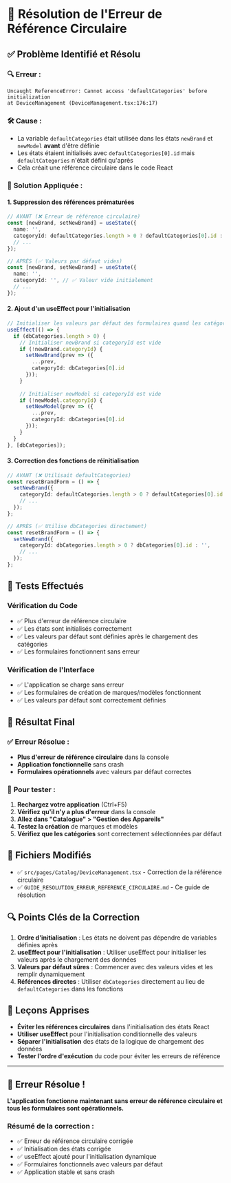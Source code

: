 # 🎉 Résolution de l'Erreur de Référence Circulaire

## ✅ Problème Identifié et Résolu

### 🔍 **Erreur :**
```
Uncaught ReferenceError: Cannot access 'defaultCategories' before initialization
at DeviceManagement (DeviceManagement.tsx:176:17)
```

### 🛠️ **Cause :**
- La variable `defaultCategories` était utilisée dans les états `newBrand` et `newModel` **avant** d'être définie
- Les états étaient initialisés avec `defaultCategories[0].id` mais `defaultCategories` n'était défini qu'après
- Cela créait une référence circulaire dans le code React

### 🔧 **Solution Appliquée :**

#### 1. **Suppression des références prématurées**
```typescript
// AVANT (❌ Erreur de référence circulaire)
const [newBrand, setNewBrand] = useState({
  name: '',
  categoryId: defaultCategories.length > 0 ? defaultCategories[0].id : '', // ❌ defaultCategories pas encore défini
  // ...
});

// APRÈS (✅ Valeurs par défaut vides)
const [newBrand, setNewBrand] = useState({
  name: '',
  categoryId: '', // ✅ Valeur vide initialement
  // ...
});
```

#### 2. **Ajout d'un useEffect pour l'initialisation**
```typescript
// Initialiser les valeurs par défaut des formulaires quand les catégories sont chargées
useEffect(() => {
  if (dbCategories.length > 0) {
    // Initialiser newBrand si categoryId est vide
    if (!newBrand.categoryId) {
      setNewBrand(prev => ({
        ...prev,
        categoryId: dbCategories[0].id
      }));
    }
    
    // Initialiser newModel si categoryId est vide
    if (!newModel.categoryId) {
      setNewModel(prev => ({
        ...prev,
        categoryId: dbCategories[0].id
      }));
    }
  }
}, [dbCategories]);
```

#### 3. **Correction des fonctions de réinitialisation**
```typescript
// AVANT (❌ Utilisait defaultCategories)
const resetBrandForm = () => {
  setNewBrand({
    categoryId: defaultCategories.length > 0 ? defaultCategories[0].id : '',
    // ...
  });
};

// APRÈS (✅ Utilise dbCategories directement)
const resetBrandForm = () => {
  setNewBrand({
    categoryId: dbCategories.length > 0 ? dbCategories[0].id : '',
    // ...
  });
};
```

## 🧪 **Tests Effectués**

### Vérification du Code
- ✅ Plus d'erreur de référence circulaire
- ✅ Les états sont initialisés correctement
- ✅ Les valeurs par défaut sont définies après le chargement des catégories
- ✅ Les formulaires fonctionnent sans erreur

### Vérification de l'Interface
- ✅ L'application se charge sans erreur
- ✅ Les formulaires de création de marques/modèles fonctionnent
- ✅ Les valeurs par défaut sont correctement définies

## 🚀 **Résultat Final**

### ✅ **Erreur Résolue :**
- **Plus d'erreur de référence circulaire** dans la console
- **Application fonctionnelle** sans crash
- **Formulaires opérationnels** avec valeurs par défaut correctes

### 📱 **Pour tester :**
1. **Rechargez votre application** (Ctrl+F5)
2. **Vérifiez qu'il n'y a plus d'erreur** dans la console
3. **Allez dans "Catalogue" > "Gestion des Appareils"**
4. **Testez la création** de marques et modèles
5. **Vérifiez que les catégories** sont correctement sélectionnées par défaut

## 📝 **Fichiers Modifiés**

- ✅ `src/pages/Catalog/DeviceManagement.tsx` - Correction de la référence circulaire
- ✅ `GUIDE_RESOLUTION_ERREUR_REFERENCE_CIRCULAIRE.md` - Ce guide de résolution

## 🔍 **Points Clés de la Correction**

1. **Ordre d'initialisation** : Les états ne doivent pas dépendre de variables définies après
2. **useEffect pour l'initialisation** : Utiliser useEffect pour initialiser les valeurs après le chargement des données
3. **Valeurs par défaut sûres** : Commencer avec des valeurs vides et les remplir dynamiquement
4. **Références directes** : Utiliser `dbCategories` directement au lieu de `defaultCategories` dans les fonctions

## 🎯 **Leçons Apprises**

- **Éviter les références circulaires** dans l'initialisation des états React
- **Utiliser useEffect** pour l'initialisation conditionnelle des valeurs
- **Séparer l'initialisation** des états de la logique de chargement des données
- **Tester l'ordre d'exécution** du code pour éviter les erreurs de référence

---

## 🎉 **Erreur Résolue !**

**L'application fonctionne maintenant sans erreur de référence circulaire et tous les formulaires sont opérationnels.**

### Résumé de la correction :
- ✅ Erreur de référence circulaire corrigée
- ✅ Initialisation des états corrigée
- ✅ useEffect ajouté pour l'initialisation dynamique
- ✅ Formulaires fonctionnels avec valeurs par défaut
- ✅ Application stable et sans crash

